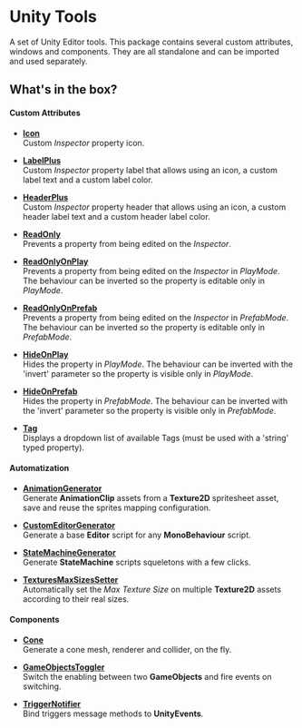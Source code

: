 # Unity Tools

A set of Unity Editor tools.
This package contains several custom attributes, windows and components. They are all standalone and can be imported and used separately.

## What's in the box?

#### Custom Attributes


- [**Icon**](/Assets/KevinCastejon/UnityTools/Documentation/Attributes/Icon/readme.md)</BR>
Custom *Inspector* property icon.

- [**LabelPlus**](/Assets/KevinCastejon/UnityTools/Documentation/Attributes/LabelPlus/readme.md)</BR>
Custom *Inspector* property label that allows using an icon, a custom label text and a custom label color.

- [**HeaderPlus**](/Assets/KevinCastejon/UnityTools/Documentation/Attributes/HeaderPlus/readme.md)</BR>
Custom *Inspector* property header that allows using an icon, a custom header label text and a custom header label color.

- [**ReadOnly**](/Assets/KevinCastejon/UnityTools/Documentation/Attributes/ReadOnly/readme.md)</BR>
Prevents a property from being edited on the *Inspector*.

- [**ReadOnlyOnPlay**](/Assets/KevinCastejon/UnityTools/Documentation/Attributes/ReadOnlyOnPlay/readme.md)</BR>
Prevents a property from being edited on the *Inspector* in *PlayMode*. The behaviour can be inverted so the property is editable only in *PlayMode*.

- [**ReadOnlyOnPrefab**](/Assets/KevinCastejon/UnityTools/Documentation/Attributes/ReadOnlyOnPrefab/readme.md)</BR>
Prevents a property from being edited on the *Inspector* in *PrefabMode*. The behaviour can be inverted so the property is editable only in *PrefabMode*.

- [**HideOnPlay**](/Assets/KevinCastejon/UnityTools/Documentation/Attributes/HideOnPlay/readme.md)</BR>
Hides the property in *PlayMode*. The behaviour can be inverted with the 'invert' parameter so the property is visible only in *PlayMode*.

- [**HideOnPrefab**](/Assets/KevinCastejon/UnityTools/Documentation/Attributes/HideOnPrefab/readme.md)</BR>
Hides the property in *PrefabMode*. The behaviour can be inverted with the 'invert' parameter so the property is visible only in *PrefabMode*.

- [**Tag**](/Assets/KevinCastejon/UnityTools/Documentation/Attributes/Tag/readme.md)</BR>
Displays a dropdown list of available Tags (must be used with a 'string' typed property).

#### Automatization


- [**AnimationGenerator**](/Assets/KevinCastejon/UnityTools/Documentation/Attributes/AnimationGenerator/readme.md)</BR>
Generate **AnimationClip** assets from a **Texture2D** spritesheet asset, save and reuse the sprites mapping configuration.

- [**CustomEditorGenerator**](/Assets/KevinCastejon/UnityTools/Documentation/Attributes/CustomEditorGenerator/readme.md)</BR>
Generate a base **Editor** script for any **MonoBehaviour** script.

- [**StateMachineGenerator**](/Assets/KevinCastejon/UnityTools/Documentation/Attributes/StateMachineGenerator/readme.md)</BR>
Generate **StateMachine** scripts squeletons with a few clicks.

- [**TexturesMaxSizesSetter**](/Assets/KevinCastejon/UnityTools/Documentation/Attributes/TexturesMaxSizesSetter/readme.md)</BR>
Automatically set the *Max Texture Size* on multiple **Texture2D** assets according to their real sizes.

#### Components


- [**Cone**](/Assets/KevinCastejon/UnityTools/Documentation/Attributes/Cone/readme.md)</BR>
Generate a cone mesh, renderer and collider, on the fly.

- [**GameObjectsToggler**](/Assets/KevinCastejon/UnityTools/Documentation/Attributes/GameObjectsToggler/readme.md)</BR>
Switch the enabling between two **GameObjects** and fire events on switching.

- [**TriggerNotifier**](/Assets/KevinCastejon/UnityTools/Documentation/Attributes/TriggerNotifier/readme.md)</BR>
Bind triggers message methods to **UnityEvents**.
